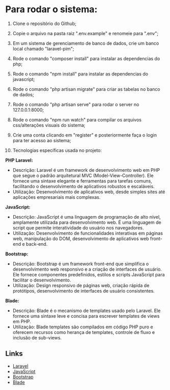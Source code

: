 # Para rodar o sistema:

1. Clone o repositório do Github;

2. Copie o arquivo na pasta raiz ".env.example" e renomeie para ".env";

3. Em um sistema de gerenciamento de banco de dados, crie um banco local chamado "laravel-pim";

4. Rode o comando "composer install" para instalar as dependencias do php;

5. Rode o comando "npm install" para instalar as dependencias do javascript;

6. Rode o comando "php artisan migrate" para criar as tabelas no banco de dados;

7. Rode o comando "php artisan serve" para rodar o server no 127.0.0.1:8000;

8. Rode o comando "npm run watch" para compilar os arquivos css/alterações visuais do sistema;

9. Crie uma conta clicando em "register" e posteriormente faça o login para ter acesso ao sistema;

10. Tecnologias específicas usada no projeto:

**PHP Laravel:**
- Descrição: Laravel é um framework de desenvolvimento web em PHP que segue o padrão arquitetural MVC (Model-View-Controller). Ele fornece uma sintaxe elegante e ferramentas para tarefas comuns, facilitando o desenvolvimento de aplicativos robustos e escaláveis.
- Utilização: Desenvolvimento de aplicativos web, desde simples sites até aplicações empresariais mais complexas.

**JavaScript:**
- Descrição: JavaScript é uma linguagem de programação de alto nível, amplamente utilizada para desenvolvimento web. É uma linguagem de script que permite interatividade do usuário nos navegadores.
- Utilização: Desenvolvimento de funcionalidades interativas em páginas web, manipulação do DOM, desenvolvimento de aplicativos web front-end e back-end.

**Bootstrap:**
- Descrição: Bootstrap é um framework front-end que simplifica o desenvolvimento web responsivo e a criação de interfaces de usuário. Ele fornece componentes predefinidos, estilos e scripts JavaScript para facilitar o desenvolvimento.
- Utilização: Design responsivo de páginas web, criação rápida de protótipos, desenvolvimento de interfaces de usuário consistentes.

**Blade:**
- Descrição: Blade é o mecanismo de templates usado pelo Laravel. Ele fornece uma sintaxe leve e concisa para escrever templates de views em PHP.
- Utilização: Blade templates são compilados em código PHP puro e oferecem recursos como herança de templates, controle de fluxo e inclusão de sub-views. 

## Links ##

- [Laravel](https://laravel.com)
- [JavaScript](https://developer.mozilla.org/en-US/docs/Web/JavaScript)
- [Bootstrap](https://getbootstrap.com)
- [Blade](https://laravel.com/docs/8.x/blade)


